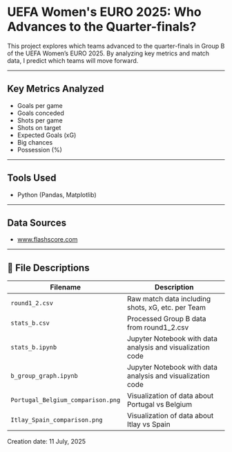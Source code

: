# UEFA Women's EURO 2025: Who Advances to the Quarter-finals? <Group B>

This project explores which teams advanced to the quarter-finals in Group B of the UEFA Women’s EURO 2025. By analyzing key metrics and match data, I predict which teams will move forward.

---

## Key Metrics Analyzed

- Goals per game
- Goals conceded
- Shots per game
- Shots on target
- Expected Goals (xG)
- Big chances
- Possession (%)

---

## Tools Used

- Python (Pandas, Matplotlib)

---

## Data Sources

- www.flashscore.com

---

## 📁 File Descriptions

| Filename                | Description                                               |
|-------------------------|-----------------------------------------------------------|
| `round1_2.csv`  | Raw match data including shots, xG, etc. per Team |
| `stats_b.csv`          | Processed Group B data from round1_2.csv  |
|  `stats_b.ipynb`    | Jupyter Notebook with data analysis and visualization code        |
|  `b_group_graph.ipynb`    | Jupyter Notebook with data analysis and visualization code        |
| `Portugal_Belgium_comparison.png` | Visualization of data about Portugal vs Belgium        |
| `Itlay_Spain_comparison.png` | Visualization of data about Itlay vs Spain           |

Creation date: 11 July, 2025
